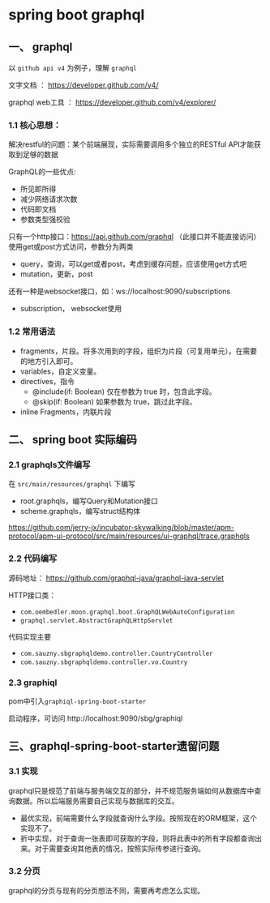 # spring boot graphql

## 一、 graphql

以 `github api v4` 为例子，理解 `graphql`

文字文档 ： https://developer.github.com/v4/

graphql web工具 ： https://developer.github.com/v4/explorer/

### 1.1 核心思想：

解决restful的问题：某个前端展现，实际需要调用多个独立的RESTful API才能获取到足够的数据

GraphQL的一些优点:

- 所见即所得
- 减少网络请求次数
- 代码即文档
- 参数类型强校验

只有一个http接口：https://api.github.com/graphql （此接口并不能直接访问） 使用get或post方式访问，参数分为两类
- query，查询，可以get或者post，考虑到缓存问题，应该使用get方式吧
- mutation，更新，post

还有一种是websocket接口，如：ws://localhost:9090/subscriptions
- subscription， websocket使用

### 1.2 常用语法

- fragments，片段。将多次用到的字段，组织为片段（可复用单元）。在需要的地方引入即可。
- variables，自定义变量。
- directives，指令
	- @include(if: Boolean) 仅在参数为 true 时，包含此字段。
	- @skip(if: Boolean) 如果参数为 true，跳过此字段。
- inline Fragments，内联片段

## 二、 spring boot 实际编码

### 2.1 graphqls文件编写

在 `src/main/resources/graphql` 下编写

- root.graphqls，编写Query和Mutation接口
- scheme.graphqls，编写struct结构体

https://github.com/jerry-jx/incubator-skywalking/blob/master/apm-protocol/apm-ui-protocol/src/main/resources/ui-graphql/trace.graphqls

### 2.2 代码编写

源码地址： https://github.com/graphql-java/graphql-java-servlet

HTTP接口类：
- `com.oembedler.moon.graphql.boot.GraphQLWebAutoConfiguration`
- `graphql.servlet.AbstractGraphQLHttpServlet`

代码实现主要

- `com.sauzny.sbgraphqldemo.controller.CountryController`
- `com.sauzny.sbgraphqldemo.controller.vo.Country`

### 2.3 graphiql

pom中引入`graphiql-spring-boot-starter`

启动程序，可访问 http://localhost:9090/sbg/graphiql

## 三、graphql-spring-boot-starter遗留问题

### 3.1 实现

graphql只是规范了前端与服务端交互的部分，并不规范服务端如何从数据库中查询数据。所以后端服务需要自己实现与数据库的交互。

- 最优实现，前端需要什么字段就查询什么字段。按照现在的ORM框架，这个实现不了。
- 折中实现，对于查询一张表即可获取的字段，则将此表中的所有字段都查询出来。对于需要查询其他表的情况，按照实际传参进行查询。

### 3.2 分页

graphql的分页与现有的分页想法不同，需要再考虑怎么实现。
